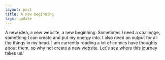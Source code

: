 ```yaml
---
layout: post
title: A new beginning
tags: update
---
```


A new idea, a new website, a new beginning. Sometimes I need a challenge, something I can create and put my energy into. I also need an output for all the things in my head. I am currently reading a lot of comics have thoughts about them, so why not create a new website. Let's see where this journey takes us.
